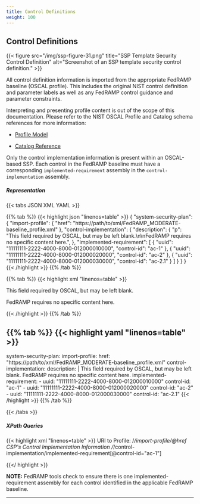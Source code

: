 ```yaml
---
title: Control Definitions
weight: 100
---
```


## Control Definitions

{{< figure src="/img/ssp-figure-31.png" title="SSP Template Security Control Definition" alt="Screenshot of an SSP template security control definition." >}}

All control definition information is imported from the appropriate
FedRAMP baseline (OSCAL profile).  This includes the original NIST control definition and parameter labels as well as any FedRAMP control guidance and parameter constraints.

Interpreting and presenting profile content is out of the scope of this
documentation. Please refer to the NIST OSCAL Profile and Catalog schema references for more information:

-   [Profile Model](https://pages.nist.gov/OSCAL/concepts/layer/control/profile/)

-   [Catalog Reference](https://pages.nist.gov/OSCAL/concepts/layer/control/catalog/)

Only the control implementation information is present within an
OSCAL-based SSP. Each control in the FedRAMP baseline must have a
corresponding `implemented-requirement` assembly in the
`control-implementation` assembly.

##### Representation
{{< tabs JSON XML YAML >}}

{{% tab %}}
{{< highlight json "linenos=table" >}}
{
  "system-security-plan": {
    "import-profile": {
      "href": "https://path/to/xml/FedRAMP_MODERATE-baseline_profile.xml"
    },
    "control-implementation": {
      "description": {
        "p": "This field required by OSCAL, but may be left blank.\n\nFedRAMP requires no specific content here.",
      },
      "implemented-requirement": [
        {
          "uuid": "11111111-2222-4000-8000-012000010000",
          "control-id": "ac-1"
        },
        {
          "uuid": "11111111-2222-4000-8000-012000020000",
          "control-id": "ac-2"
        },
        {
          "uuid": "11111111-2222-4000-8000-012000030000",
          "control-id": "ac-2.1"
        }
      ]
    }
  }
}
{{< /highlight >}}
{{% /tab %}}

{{% tab %}}
{{< highlight xml "linenos=table" >}}
<system-security-plan>
  <!-- metadata -->
  <import-profile href="https://path/to/xml/FedRAMP_MODERATE-baseline_profile.xml"/>
  <!-- system-implementation -->
  <control-implementation>
    <description>
      <p>This field required by OSCAL, but may be left blank.</p>
      <p>FedRAMP requires no specific content here.</p>
    </description>
    <!-- one implemented-requirement assembly for each required control -->
    <implemented-requirement uuid="11111111-2222-4000-8000-012000010000" control-id="ac-1">
      <!-- Control content cut - See next pages for detail -->
    </implemented-requirement>
    <implemented-requirement uuid="11111111-2222-4000-8000-012000020000" control-id="ac-2">
      <!-- Control content cut - See next pages for detail -->
    </implemented-requirement>
    <implemented-requirement uuid="11111111-2222-4000-8000-012000030000" control-id="ac-2.1">
      <!-- Control content cut - See next pages for detail -->
    </implemented-requirement>
  </control-implementation>
  <!-- back-matter -->
</system-security-plan>
{{< /highlight >}}
{{% /tab %}}

{{% tab %}}
{{< highlight yaml "linenos=table" >}}
---
system-security-plan:
  import-profile:
    href: "https://path/to/xml/FedRAMP_MODERATE-baseline_profile.xml"
  control-implementation:
    description: |
        This field required by OSCAL, but may be left blank.
        FedRAMP requires no specific content here.
    implemented-requirement:
      - uuid: "11111111-2222-4000-8000-012000010000"
        control-id: "ac-1"
      - uuid: "11111111-2222-4000-8000-012000020000"
        control-id: "ac-2"
      - uuid: "11111111-2222-4000-8000-012000030000"
        control-id: "ac-2.1"
{{< /highlight >}}
{{% /tab %}}

{{< /tabs >}}

##### XPath Queries
{{< highlight xml "linenos=table" >}}
  URI to Profile:
    /*/import-profile/@href
  CSP's Control Implementation Information
    /*/control-implementation/implemented-requirement[@control-id="ac-1"]

{{</ highlight >}}

**NOTE:** FedRAMP tools check to ensure there is one
implemented-requirement assembly for each control identified in the
applicable FedRAMP baseline.

---
